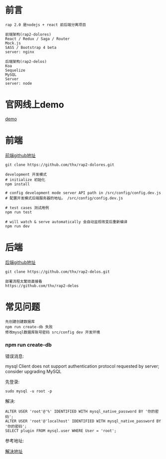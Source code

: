 # 前言

```
rap 2.0 是nodejs + react 前后端分离项目

前端架构(rap2-dolores)
React / Redux / Saga / Router
Mock.js
SASS / Bootstrap 4 beta
server: nginx

后端架构(rap2-delos)
Koa
Sequelize
MySQL
Server
server: node
```

# 官网线上demo

[demo](http://rap2.taobao.org/)


# 前端

[前端github地址](https://github.com/thx/rap2-dolores)

```
git clone https://github.com/thx/rap2-dolores.git

development 开发模式
# initialize 初始化
npm install

# config development mode server API path in /src/config/config.dev.js
# 配置开发模式后端服务器的地址。 /src/config/config.dev.js

# test cases 测试用例
npm run test

# will watch & serve automatically 会自动监视改变后重新编译
npm run dev
```

# 后端

[后端github地址](https://github.com/thx/rap2-delos)

```
git clone https://github.com/thx/rap2-delos.git

部署流程太繁琐直接看
https://github.com/thx/rap2-delos
```

# 常见问题

```
先创建创建数据库
npm run create-db 失败
修改mysql数据库账号密码 src/config dev 开发环境
```

### npm run create-db
错误消息:

mysql Client does not support authentication protocol requested by server; consider upgrading MySQL



先登录:

```
sudo mysql -u root -p
```

解决:

```
ALTER USER 'root'@'%' IDENTIFIED WITH mysql_native_password BY '你的密码';
ALTER USER 'root'@'localhost' IDENTIFIED WITH mysql_native_password BY '你的密码';
SELECT plugin FROM mysql.user WHERE User = 'root';
```

参考地址:

[解决地址](https://blog.csdn.net/qq_19707521/article/details/80226321)
